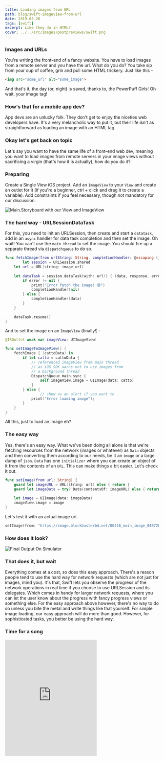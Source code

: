 ```yaml
---
title: Loading images from URL
path: blog/swift-imageview-from-url
date: 2019-08-20
tags: [swift]
excerpt: Like they do in HTML? 
cover: ../../src/images/postpreviews/swift.png
---
```


### Images and URLs
You're writing the front-end of a fancy website. You have to load images from a remote server and you have the url. What do you do? You take sip from your cup of coffee, grin and pull some HTML trickery. Just like this - 

```html
<img src="some_url" alt="some_image"> 
```

And that's it, the day (or, night) is saved, thanks to, the PowerPuff Girls! Oh wait, your image tag!


### How's that for a mobile app dev?
App devs are an unlucky folk. They don't get to enjoy the niceties web developers have. It's a very melancholic way to put  it, but their life isn't as straightforward as loading an image with an HTML tag.

### Okay let's get back on topic
Let's say you want to have the same life of a front-end web dev, meaning you want to load images from remote servers in your image views without sacrificing a virgin (that's how it is actually), how do you do it?

### Preparing
Create a Single View iOS project. Add an `ImageView` to your `View` and create an outlet for it (if you're a beginner, ctrl + click and drag it to create a variable). Add constraints if you feel necessary, though not mandatory for our discussion.

![Main.Storyboard with our View and ImageView](./design.png)


### The hard way - URLSessionDataTask
For this, you need to init an URLSession, then create and start a `datatask`, add in an `async` handler for data task completion and then set the image. Oh wait! You can't use the `main thread` to set the image. You should fire up a separate thread via `dispatchqueue` to do so.

```swift
func fetchImage(from urlString: String, completionHandler: @escaping (_ data: Data?) -> ()) {
		let session = URLSession.shared
    let url = URL(string: image_url)
        
    let dataTask = session.dataTask(with: url!) { (data, response, error) in
        if error != nil {
            print("Error fetch the image! 😢")
            completionHandler(nil)
        } else {
            completionHandler(data)
        }
    }
        
    dataTask.resume()
}
```

And to set the image on an `ImageView` (finally!) - 

```swift
@IBOutlet weak var imageView: UIImageView!

func setImageToImageView() {
    fetchImage { (cattoData) in
        if let catto = cattoData {
            // referenced imageView from main thread
            // as iOS SDK warns not to use images from
            // a background thread
            DispatchQueue.main.sync {
                self.imageView.image = UIImage(data: catto)
            }
        } else {
		        // show as an alert if you want to
            print("Error loading image");
        }
    }
}
```

All this, just to load an image eh?

### The easy way
Yes, there's an easy way. What we've been doing all alone is that we're fetching resources from the network (images or whatever) as `Data` objects and then converting them according to our needs, be it an `image` or a large dump of `json`. `Data` has one `initializer` where you can create an object of it from the contents of an `URL`. This can make things a bit easier. Let's check it out.

```swift
func setImage(from url: String) {
    guard let imageURL = URL(string: url) else { return }
    guard let imageData = try? Data(contentsOf: imageURL) else { return }
        
    let image = UIImage(data: imageData)
    imageView.image = image
}
``` 

Let's test it with an actual image url.

```swift
setImage(from: "https://image.blockbusterbd.net/00416_main_image_04072019225805.png")
```

### How does it look?
![Final Output On Simulator](./final.png)

### That does it, but wait
Everything comes at a cost, so does this easy approach. There's a reason people tend to use the hard way for network requests (which are not just for images, mind you). It's that, Swift lets you observe the progress of the network operations in real time if you choose to use URLSession and its delegates. Which comes in handy for larger network requests, where you can let the user know about the progress with fancy progress views or something else. For the easy approach above however, there's no way to do so unless you bite the metal and write things like that yourself. For simple image loading, our easy approach will do more than good. However, for sophisticated tasks, you better be using the hard way. 

### Time for a song
<iframe src="https://open.spotify.com/embed/track/6I5sXrfF7bXBQunfn9nH4g" width="300" height="380" frameborder="0" allowtransparency="true" allow="encrypted-media"></iframe>
